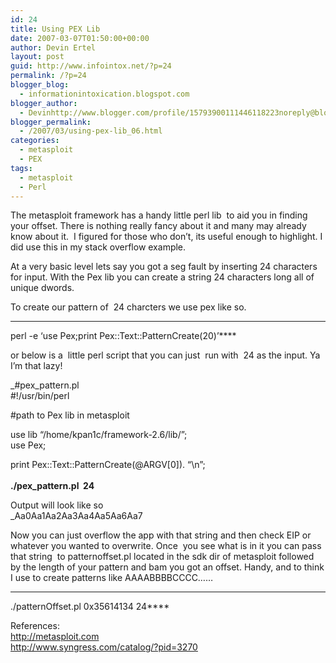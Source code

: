 ```yaml
---
id: 24
title: Using PEX Lib
date: 2007-03-07T01:50:00+00:00
author: Devin Ertel
layout: post
guid: http://www.infointox.net/?p=24
permalink: /?p=24
blogger_blog:
  - informationintoxication.blogspot.com
blogger_author:
  - Devinhttp://www.blogger.com/profile/15793900111446118223noreply@blogger.com
blogger_permalink:
  - /2007/03/using-pex-lib_06.html
categories:
  - metasploit
  - PEX
tags:
  - metasploit
  - Perl
---
```

The metasploit framework has a handy little perl lib&nbsp; to aid you in finding your offset. There is nothing really fancy about it and many may already know about it.&nbsp; I figured for those who don&#8217;t, its useful enough to highlight. I did use this in my stack overflow example.&nbsp; 

At a very basic level lets say you got a seg fault by inserting 24 characters for input. With the Pex lib you can create a string 24 characters long all of unique dwords.

To create our pattern of&nbsp; 24 charcters we use pex like so.  
****  
perl -e &#8216;use Pex;print Pex::Text::PatternCreate(20)&#8217;****

or below is a&nbsp; little perl script that you can just&nbsp; run with&nbsp; 24 as the input. Ya I&#8217;m that lazy!

_#pex_pattern.pl  
#!/usr/bin/perl</p> 

#path to Pex lib in metasploit

use lib &#8220;/home/kpan1c/framework-2.6/lib/&#8221;;  
use Pex;

print Pex::Text::PatternCreate(@ARGV[0]). &#8220;\n&#8221;;  
</i>  
**./pex_pattern.pl&nbsp; 24**

Output will look like so  
_Aa0Aa1Aa2Aa3Aa4Aa5Aa6Aa7</p> 

</i>Now you can just overflow the app with that string and then check EIP or whatever you wanted to overwrite. Once&nbsp; you see what is in it you can pass that string&nbsp; to patternoffset.pl located in the sdk dir of metasploit followed by the length of your pattern and bam you got an offset. Handy, and to think I use to create patterns like AAAABBBBCCCC&#8230;&#8230;  
****  
./patternOffset.pl 0x35614134 24****

References:  
<http://metasploit.com>  
<http://www.syngress.com/catalog/?pid=3270>
